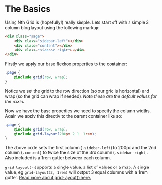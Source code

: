 # The Basics

Using Nth Grid is (hopefully!) really simple.
Lets start off with a simple 3 column blog layout using the following markup:

```html
<div class="page">
    <div class="sidebar-left"></div>
    <div class="content"></div>
    <div class="sidebar-right"></div>
</div>
```

Firstly we apply our base flexbox properties to the container:

```scss
.page {
    @include grid(row, wrap);
}
```

Notice we set the grid to the row direction (so our grid is horizontal) and wrap (so the grid can wrap if needed). *Note these are the default values for the mixin.*

Now we have the base properties we need to specify the column widths. Again we apply this directly to the parent container like so:

```scss
.page {
    @include grid(row, wrap);
    @include grid-layout(200px 2 1, 1rem);
}
```
The above code sets the first column (`.sidebar-left`) to 200px and the 2nd column (`.content`) to twice the size of the 3rd column (`.sidebar-right`). Also included is a 1rem gutter between each column.

`grid-layout()` supports a single value, a list of values or a map. A single value, eg `grid-layout(3, 1rem)` will output 3 equal columns with a 1rem gutter.
[Read more about grid-layout() here.](/mixins/?id=grid-layout)